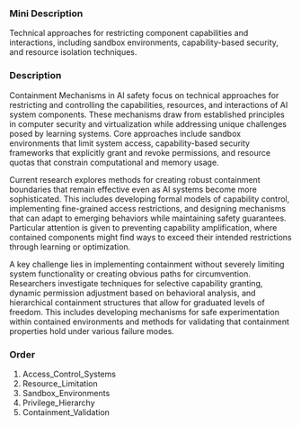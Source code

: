 ### Mini Description

Technical approaches for restricting component capabilities and interactions, including sandbox environments, capability-based security, and resource isolation techniques.

### Description

Containment Mechanisms in AI safety focus on technical approaches for restricting and controlling the capabilities, resources, and interactions of AI system components. These mechanisms draw from established principles in computer security and virtualization while addressing unique challenges posed by learning systems. Core approaches include sandbox environments that limit system access, capability-based security frameworks that explicitly grant and revoke permissions, and resource quotas that constrain computational and memory usage.

Current research explores methods for creating robust containment boundaries that remain effective even as AI systems become more sophisticated. This includes developing formal models of capability control, implementing fine-grained access restrictions, and designing mechanisms that can adapt to emerging behaviors while maintaining safety guarantees. Particular attention is given to preventing capability amplification, where contained components might find ways to exceed their intended restrictions through learning or optimization.

A key challenge lies in implementing containment without severely limiting system functionality or creating obvious paths for circumvention. Researchers investigate techniques for selective capability granting, dynamic permission adjustment based on behavioral analysis, and hierarchical containment structures that allow for graduated levels of freedom. This includes developing mechanisms for safe experimentation within contained environments and methods for validating that containment properties hold under various failure modes.

### Order

1. Access_Control_Systems
2. Resource_Limitation
3. Sandbox_Environments
4. Privilege_Hierarchy
5. Containment_Validation
